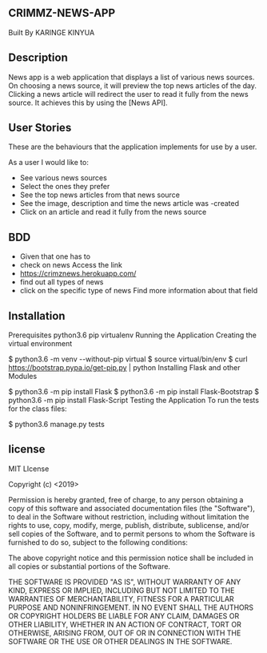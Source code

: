 
## CRIMMZ-NEWS-APP

Built By KARINGE KINYUA

## Description

News app is a web application that displays a list of various news sources. On choosing a news source, it will preview the top news articles of the day. Clicking a news article will redirect the user to read it fully from the news source. It achieves this by using the [News API].

## User Stories

These are the behaviours that the application implements for use by a user.

As a user I would like to:

- See various news sources
- Select the ones they prefer
- See the top news articles from that news source
- See the image, description and time the news article was -created
- Click on an article and read it fully from the news source

## BDD
 
- Given that one has to
- check on news	Access the link
- https://crimznews.herokuapp.com/
- find out all types of news
- click on the specific type of news	Find more information about 
  that field
  
## Installation

Prerequisites
python3.6
pip
virtualenv
Running the Application
Creating the virtual environment

  $ python3.6 -m venv --without-pip virtual
  $ source virtual/bin/env
  $ curl https://bootstrap.pypa.io/get-pip.py | python 
Installing Flask and other Modules

  $ python3.6 -m pip install Flask
  $ python3.6 -m pip install Flask-Bootstrap
  $ python3.6 -m pip install Flask-Script
Testing the Application
To run the tests for the class files:

  $ python3.6 manage.py tests 

  ## license 

  MIT LIcense

   Copyright (c) <2019> <KARINGE KINYUA>

Permission is hereby granted, free of charge, to any person obtaining a copy of this software and associated documentation files (the "Software"), to deal in the Software without restriction, including without limitation the rights to use, copy, modify, merge, publish, distribute, sublicense, and/or sell copies of the Software, and to permit persons to whom the Software is furnished to do so, subject to the following conditions:

The above copyright notice and this permission notice shall be included in all copies or substantial portions of the Software.

THE SOFTWARE IS PROVIDED "AS IS", WITHOUT WARRANTY OF ANY KIND, EXPRESS OR IMPLIED, INCLUDING BUT NOT LIMITED TO THE WARRANTIES OF MERCHANTABILITY, FITNESS FOR A PARTICULAR PURPOSE AND NONINFRINGEMENT. IN NO EVENT SHALL THE AUTHORS OR COPYRIGHT HOLDERS BE LIABLE FOR ANY CLAIM, DAMAGES OR OTHER LIABILITY, WHETHER IN AN ACTION OF CONTRACT, TORT OR OTHERWISE, ARISING FROM, OUT OF OR IN CONNECTION WITH THE SOFTWARE OR THE USE OR OTHER DEALINGS IN THE SOFTWARE.      
